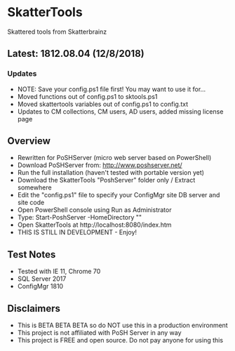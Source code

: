 # SkatterTools
Skattered tools from Skatterbrainz

## Latest: 1812.08.04 (12/8/2018)

### Updates

* NOTE: Save your config.ps1 file first! You may want to use it for...
* Moved functions out of config.ps1 to sktools.ps1
* Moved skattertools variables out of config.ps1 to config.txt
* Updates to CM collections, CM users, AD users, added missing license page

## Overview

* Rewritten for PoSHServer (micro web server based on PowerShell)
* Download PoSHServer from: http://www.poshserver.net/ 
* Run the full installation (haven't tested with portable version yet)
* Download the SkatterTools "PoshServer" folder only / Extract somewhere
* Edit the "config.ps1" file to specify your ConfigMgr site DB server and site code
* Open PowerShell console using Run as Administrator
* Type: Start-PoshServer -HomeDirectory "<path to skattertools>"
* Open SkatterTools at http://localhost:8080/index.htm
* THIS IS STILL IN DEVELOPMENT - Enjoy!
  
## Test Notes

* Tested with IE 11, Chrome 70
* SQL Server 2017
* ConfigMgr 1810

## Disclaimers

* This is BETA BETA BETA so do NOT use this in a production environment
* This project is not affiliated with PoSH Server in any way
* This project is FREE and open source.  Do not pay anyone for using this
